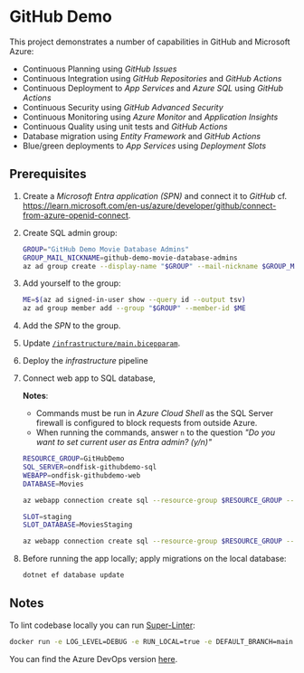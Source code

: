 # GitHub Demo

This project demonstrates a number of capabilities in GitHub and Microsoft Azure:

- Continuous Planning using _GitHub Issues_
- Continuous Integration using _GitHub Repositories_ and _GitHub Actions_
- Continuous Deployment to _App Services_ and _Azure SQL_ using _GitHub Actions_
- Continuous Security using _GitHub Advanced Security_
- Continuous Monitoring using _Azure Monitor_ and _Application Insights_
- Continuous Quality using unit tests and _GitHub Actions_
- Database migration using _Entity Framework_ and _GitHub Actions_
- Blue/green deployments to _App Services_ using _Deployment Slots_

## Prerequisites

1. Create a _Microsoft Entra application (SPN)_ and connect it to _GitHub_ cf. <https://learn.microsoft.com/en-us/azure/developer/github/connect-from-azure-openid-connect>.
1. Create SQL admin group:

   ```bash
   GROUP="GitHub Demo Movie Database Admins"
   GROUP_MAIL_NICKNAME=github-demo-movie-database-admins
   az ad group create --display-name "$GROUP" --mail-nickname $GROUP_MAIL_NICKNAME
   ```

1. Add yourself to the group:

   ```bash
   ME=$(az ad signed-in-user show --query id --output tsv)
   az ad group member add --group "$GROUP" --member-id $ME
   ```

1. Add the _SPN_ to the group.
1. Update [`/infrastructure/main.bicepparam`](/infrastructure/main.bicepparam).
1. Deploy the _infrastructure_ pipeline
1. Connect web app to SQL database,

   **Notes**:

   - Commands must be run in _Azure Cloud Shell_ as the SQL Server firewall is configured to block requests from outside Azure.
   - When running the commands, answer `n` to the question _"Do you want to set current user as Entra admin? (y/n)"_

   ```bash
   RESOURCE_GROUP=GitHubDemo
   SQL_SERVER=ondfisk-githubdemo-sql
   WEBAPP=ondfisk-githubdemo-web
   DATABASE=Movies

   az webapp connection create sql --resource-group $RESOURCE_GROUP --name $WEBAPP --target-resource-group $RESOURCE_GROUP --server $SQL_SERVER --database $DATABASE --system-identity --client-type dotnet --connection $DATABASE # --config-connstr (in preview; to be enabled later)

   SLOT=staging
   SLOT_DATABASE=MoviesStaging

   az webapp connection create sql --resource-group $RESOURCE_GROUP --name $WEBAPP --slot $SLOT --target-resource-group $RESOURCE_GROUP --server $SQL_SERVER --database $SLOT_DATABASE --system-identity --client-type dotnet --connection $SLOT_DATABASE # --config-connstr (in preview; not working for deployment slots yet)
   ```

1. Before running the app locally; apply migrations on the local database:

   ```bash
   dotnet ef database update
   ```

## Notes

To lint codebase locally you can run [Super-Linter](https://github.com/super-linter/super-linter):

```bash
docker run -e LOG_LEVEL=DEBUG -e RUN_LOCAL=true -e DEFAULT_BRANCH=main -e VALIDATE_CSS=false -e VALIDATE_CSS_PRETTIER=false -e VALIDATE_JSCPD=false -e VALIDATE_JSON_PRETTIER=false -v .:/tmp/lint ghcr.io/super-linter/super-linter:latest
```

You can find the Azure DevOps version [here](https://dev.azure.com/ondfisk/AzureDevOpsDemo).
